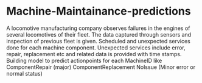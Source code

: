 # Machine-Maintainance-predictions
A locomotive manufacturing company observes failures in the engines of several locomotives of their  fleet. 
The data captured through sensors and inspection of previous fleet is given. 
Scheduled and unexpected services done for each machine component. 
Unexpected services include error, repair, replacement etc and related data is provided with time stamps. 
Building model to  predict  actionpoints for each MachineID like 
ComponentRepair (major)
ComponentReplacement
NoIssue (Minor error or normal status)
